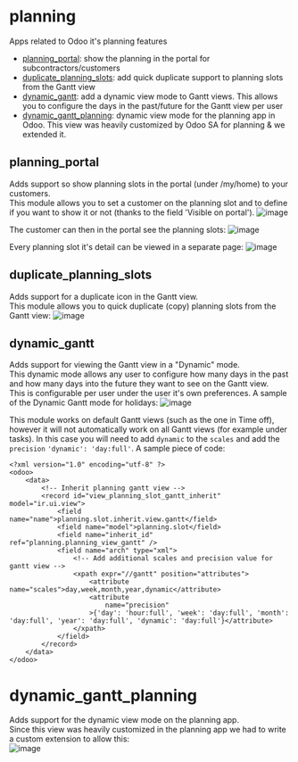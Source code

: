 # planning
Apps related to Odoo it's planning features
- [planning_portal](#planning_portal): show the planning in the portal for subcontractors/customers
- [duplicate_planning_slots](#duplicate_planning_slots): add quick duplicate support to planning slots from the Gantt view
- [dynamic_gantt](#dynamic_gantt): add a dynamic view mode to Gantt views. This allows you to configure the days in the past/future for the Gantt view per user
- [dynamic_gantt_planning](#dynamic_gantt_planning): dynamic view mode for the planning app in Odoo. This view was heavily customized by Odoo SA for planning & we extended it.


## planning_portal
Adds support so show planning slots in the portal (under /my/home) to your customers.<br/>
This module allows you to set a customer on the planning slot and to define if you want to show it or not (thanks to the field 'Visible on portal').
![image](https://user-images.githubusercontent.com/6352350/127106218-750b9eb3-eb30-4319-996f-c0c5fb81d3d5.png)

The customer can then in the portal see the planning slots:
![image](https://user-images.githubusercontent.com/6352350/127106318-08af6eaf-7a74-4c9f-b44f-4636b755d202.png)

Every planning slot it's detail can be viewed in a separate page:
![image](https://user-images.githubusercontent.com/6352350/127108276-f1a64311-eeda-4f4f-86dd-3ce6239c4eb5.png)


## duplicate_planning_slots
Adds support for a duplicate icon in the Gantt view.<br/>
This module allows you to quick duplicate (copy) planning slots from the Gantt view:
![image](https://user-images.githubusercontent.com/6352350/132170667-c944c45b-866c-413c-a0f6-c243bacea2a1.png)


## dynamic_gantt
Adds support for viewing the Gantt view in a "Dynamic" mode.<br/>
This dynamic mode allows any user to configure how many days in the past and how many days into the future they want to see on the Gantt view.<br/>
This is configurable per user under the user it's own preferences. A sample of the Dynamic Gantt mode for holidays:
![image](https://user-images.githubusercontent.com/6352350/132712311-92477dbb-09ff-4c2e-ad2d-135f7dcadf7c.png)

This module works on default Gantt views (such as the one in Time off), however it will not automatically work on all Gantt views (for example under tasks).
In this case you will need to add `dynamic` to the `scales` and add the `precision` `'dynamic': 'day:full'`. A sample piece of code:
```
<?xml version="1.0" encoding="utf-8" ?>
<odoo>
    <data>
        <!-- Inherit planning gantt view -->
        <record id="view_planning_slot_gantt_inherit" model="ir.ui.view">
            <field name="name">planning.slot.inherit.view.gantt</field>
            <field name="model">planning.slot</field>
            <field name="inherit_id" ref="planning.planning_view_gantt" />
            <field name="arch" type="xml">
                <!-- Add additional scales and precision value for gantt view -->
                <xpath expr="//gantt" position="attributes">
                    <attribute name="scales">day,week,month,year,dynamic</attribute>
                    <attribute
                        name="precision"
                    >{'day': 'hour:full', 'week': 'day:full', 'month': 'day:full', 'year': 'day:full', 'dynamic': 'day:full'}</attribute>
                </xpath>
            </field>
        </record>
    </data>
</odoo>
```

# dynamic_gantt_planning
Adds support for the dynamic view mode on the planning app.<br/>
Since this view was heavily customized in the planning app we had to write a custom extension to allow this:<br/>
![image](https://user-images.githubusercontent.com/6352350/132718002-d0dd353c-99dc-4e88-a4a8-aae93f49f676.png)
